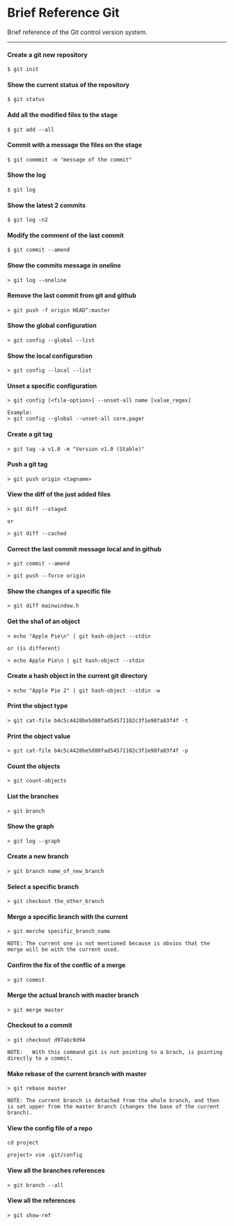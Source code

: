 # Brief Reference Git
Brief reference of the Git control version system.

---

#### Create a git new repository
```
$ git init
```

#### Show the current status of the repository
```
$ git status
```

#### Add all the modified files to the stage
```
$ git add --all
```

#### Commit with a message the files on the stage
```
$ git commmit -m "message of the commit"
```

#### Show the log
```
$ git log
```

#### Show the latest 2 commits
```
$ git log -n2
```

#### Modify the comment of the last commit
```
$ git commit --amend
```

#### Show the commits message in oneline
```
> git log --oneline
```

#### Remove the last commit from git and github
```
> git push -f origin HEAD^:master
```

#### Show the global configuration
```
> git config --global --list
```

#### Show the local configuration
```
> git config --local --list
```

#### Unset a specific configuration
```
> git config [<file-option>] --unset-all name [value_regex]

Example:
> git config --global --unset-all core.pager
```

#### Create a git tag
```
> git tag -a v1.0 -m "Version v1.0 (Stable)"
```

#### Push a git tag
```
> git push origin <tagname>
```

#### View the diff of the just added files
```
> git diff --staged

or

> git diff --cached
```

#### Correct the last commit message local and in github
```
> git commit --amend

> git push --force origin
```

#### Show the changes of a specific file
```
> git diff mainwindow.h
```

#### Get the sha1 of an object
```
> echo "Apple Pie\n" | git hash-object --stdin

or (is different)

> echo Apple Pie\n | git hash-object --stdin
```

#### Create a hash object in the current git directory
```
> echo "Apple Pie 2" | git hash-object --stdin -w
```

#### Print the object type
```
> git cat-file b4c5c4428be5d80fad54571182c3f1e98fa03f4f -t
```

#### Print the object value
```
> git cat-file b4c5c4428be5d80fad54571182c3f1e98fa03f4f -p
```

#### Count the objects
```
> git count-objects
```

#### List the branches
```
> git branch
```

#### Show the graph
```
> git log --graph
```

#### Create a new branch
```
> git branch name_of_new_branch
```

#### Select a specific branch
```
> git checkout the_other_branch
```

#### Merge a specific branch with the current
```
> git merche specific_branch_name

NOTE: The current one is not mentioned because is obvios that the merge will be with the current used.
```

#### Confirm the fix of the conflic of a merge
```
> git commit
```

#### Merge the actual branch with master branch
```
> git merge master
```

#### Checkout to a commit
```
> git checkout d97abc9d94

NOTE:	With this command git is not pointing to a brach, is pointing directly to a commit.
```

#### Make rebase of the current branch with master
```
> git rebase master

NOTE: The current branch is detached from the whole branch, and then is set upper from the master branch (changes the base of the current branch).
```

#### View the config file of a repo
```
cd project

project> vim .git/config
```

#### View all the branches references
```
> git branch --all
```

#### View all the references
```
> git show-ref
```
